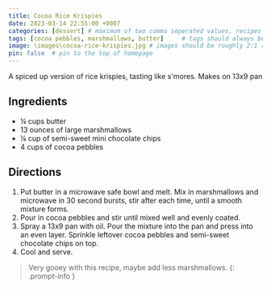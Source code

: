 ```yaml
---
title: Cocoa Rice Krispies
date: 2023-03-14 22:55:00 +0007 
categories: [dessert] # maximum of two comma seperated values, recipes are organized in folders based on the category
tags: [cocoa pebbles, marshmallows, butter]     # tags should always be lowercase
image: \images\cocoa-rice-krispies.jpg # images should be roughly 2:1 ratio
pin: false  # pin to the top of homepage
---
```


A spiced up version of rice krispies, tasting like s'mores.
Makes on 13x9 pan

## Ingredients

* &frac14; cups butter
* 13 ounces of large marshmallows
* &frac14; cup of semi-sweet mini chocolate chips 
* 4 cups of cocoa pebbles


## Directions

1. Put butter in a microwave safe bowl and melt. Mix in marshmallows and microwave in 30 second bursts, stir after each time, until a smooth mixture forms.
2. Pour in cocoa pebbles and stir until mixed well and evenly coated.
3. Spray a 13x9 pan with oil. Pour the mixture into the pan and press into an even layer. Sprinkle leftover cocoa pebbles and semi-sweet chocolate chips on top.
4. Cool and serve.

> Very gooey with this recipe, maybe add less marshmallows.
{: .prompt-info }


